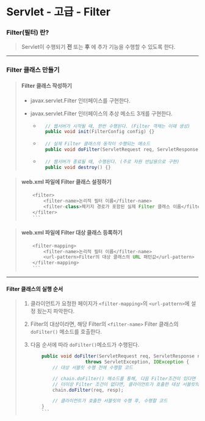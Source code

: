 # Servlet - 고급 - Filter

### Filter(필터) 란?

>	Servlet이 수행되기 **전** 또는 **후** 에 추가 기능을 수행할 수 있도록 한다.
	
---

### Filter 클래스 만들기

>	#### Filter 클래스 작성하기
>
>	* javax.servlet.Filter 인터페이스를 구현한다.
>	
>	* javax.servlet.Filter 인터페이스의 추상 메소드 3개를 구현한다.
>		
>		* ```java
>			// 웹서버가 시작될 때, 한번 수행된다. (Filter 객체는 이때 생성)
>			public void init(FilterConfig config) {}
>			```
>				
>		* ```java
>			// 실제 Filter 클래스의 동작이 수행되는 메소드
>			public void doFilter(ServletRequest req, ServletResponse resp, FilterChain chain) {}
>			```
>
>		* ```java
>			// 웹서버가 종료될 때, 수행된다. (주로 자원 반납용으로 구현)
>			public void destroy() {}
>			```



>	#### web.xml 파일에 Filter 클래스 설정하기
>
>	```java
>		<filter>
>			<filter-name>논리적 필터 이름</filter-name>
>			<filter-class>페키지 경로가 포함된 실제 Filter 클래스 이름</filter-class>
>		</filter>
>		```



>	#### web.xml 파일에 Filter 대상 클래스 등록하기
>
>	```java
>		<filter-mapping>
>			<filter-name>논리적 필터 이름</filter-name>
>			<url-pattern>Filter의 대상 클래스의 URL 패턴값</url-pattern>
>		</filter-mapping>
>		```

---

#### Filter 클래스의 실행 순서
>
>	1. 클라이언트가 요청한 페이지가 ``<filter-mapping>``의 ``<url-pattern>``에 설정 됬는지 파악한다.
>
>	1. Filter의 대상이라면, 해당 Filter의 ``<filter-name>`` Filter 클래스의 ``doFilter()`` 메소드를 호출한다.
>
>	1. 다음 순서에 따라 ``doFilter()``메소드가 수행된다.
>
>		```java
>			public void doFilter(ServletRequest req, ServletResponse resp, FilterChain chain) 
>							throws ServletException, IOException {
>				// 대상 서블릿 수행 전에 수행할 코드
>
>				// chain.doFilter() 메소드를 통해, 다음 Filter조건이 있다면 해당 Filter 클래스의 doFilter() 메소드 호출
>				// 더이상 Filter 조건이 없다면, 클라이언트가 호출한 대상 서블릿의 service() 메소드 수행
>				chain.doFilter(req, resp);
>
>				// 클라이언트가 호출한 서블릿의 수행 후, 수행할 코드
>			}
>			```